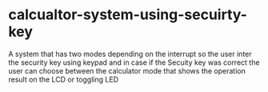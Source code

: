 # calcualtor-system-using-secuirty-key
A system that has two modes depending on the interrupt so the user inter the security key using keypad and in case if the Secuity key was correct the user can choose between the calculator mode that shows the operation result on the LCD or toggling LED
